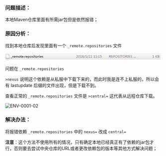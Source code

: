 ### 问题描述：

本地Maven仓库里面有所需jar包但是依然报错；

### 原因分析：

找到本地仓库后发现里面有一个 ```_remote.repositories``` 文件

![ENV-0001-01](ENV-0001-01.png)

问题在 ```_remote.repositories``` 

```>nexus``` 说明这个依赖是从私服中下载下来的，而此时我是连不上私服的，所以会有 lastupdate 后缀的文件出现，但是下载不到。

查看正常的 ```_remote.repositories``` 文件是 ```>central=``` 这代表从远程仓库下载。

![ENV-0001-02](ENV-0001-02.png)

### 解决办法：

将报错依赖 ```_remote.repositories``` 中的 ```nexus=``` 改成 ```central=```

**注意**：这个方法不使用所有的情况，只有确定本地已经真正有了依赖的jar包才行，否则要去尝试中央仓库的URL或者更改依赖包的版本等其他方式解决问题；